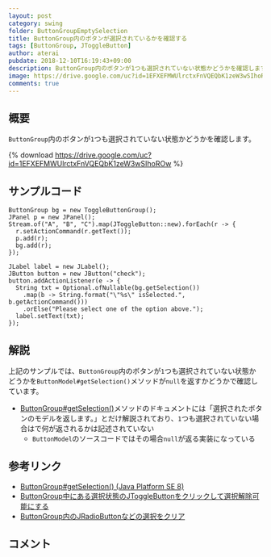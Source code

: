 ```yaml
---
layout: post
category: swing
folder: ButtonGroupEmptySelection
title: ButtonGroup内のボタンが選択されているかを確認する
tags: [ButtonGroup, JToggleButton]
author: aterai
pubdate: 2018-12-10T16:19:43+09:00
description: ButtonGroup内のボタンが1つも選択されていない状態かどうかを確認します。
image: https://drive.google.com/uc?id=1EFXEFMWUlrctxFnVQEQbK1zeW3wSIhoROw
comments: true
---
```

## 概要
`ButtonGroup`内のボタンが`1`つも選択されていない状態かどうかを確認します。

{% download https://drive.google.com/uc?id=1EFXEFMWUlrctxFnVQEQbK1zeW3wSIhoROw %}

## サンプルコード
<pre class="prettyprint"><code>ButtonGroup bg = new ToggleButtonGroup();
JPanel p = new JPanel();
Stream.of("A", "B", "C").map(JToggleButton::new).forEach(r -&gt; {
  r.setActionCommand(r.getText());
  p.add(r);
  bg.add(r);
});

JLabel label = new JLabel();
JButton button = new JButton("check");
button.addActionListener(e -&gt; {
  String txt = Optional.ofNullable(bg.getSelection())
    .map(b -&gt; String.format("\"%s\" isSelected.", b.getActionCommand()))
    .orElse("Please select one of the option above.");
  label.setText(txt);
});
</code></pre>

## 解説
上記のサンプルでは、`ButtonGroup`内のボタンが`1`つも選択されていない状態かどうかを`ButtonModel#getSelection()`メソッドが`null`を返すかどうかで確認しています。

- [ButtonGroup#getSelection()](https://docs.oracle.com/javase/jp/8/docs/api/javax/swing/ButtonGroup.html#getSelection--)メソッドのドキュメントには「選択されたボタンのモデルを返します。」とだけ解説されており、`1`つも選択されていない場合はで何が返されるかは記述されていない
    - `ButtonModel`のソースコードではその場合`null`が返る実装になっている

<!-- dummy comment line for breaking list -->

## 参考リンク
- [ButtonGroup#getSelection() (Java Platform SE 8)](https://docs.oracle.com/javase/jp/8/docs/api/javax/swing/ButtonGroup.html#getSelection--)
- [ButtonGroup中にある選択状態のJToggleButtonをクリックして選択解除可能にする](https://ateraimemo.com/Swing/ToggleButtonGroup.html)
- [ButtonGroup内のJRadioButtonなどの選択をクリア](https://ateraimemo.com/Swing/ClearGroupSelection.html)

<!-- dummy comment line for breaking list -->

## コメント
